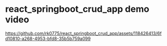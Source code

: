 # react_springboot_crud_app demo video
https://github.com/rk0775/react_springboot_crud_app/assets/118426413/6fd10810-a268-4953-bfd8-35b5b759a099

